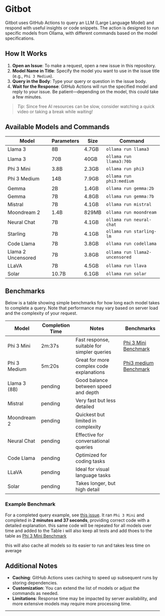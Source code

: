 # Gitbot

Gitbot uses GitHub Actions to query an LLM (Large Language Model) and respond with useful insights or code snippets. The action is designed to run specific models from Ollama, with different commands based on the model specifications.

## How It Works
1. **Open an Issue**: To make a request, open a new issue in this repository.
2. **Model Name in Title**: Specify the model you want to use in the issue title (e.g., `Phi 3 Medium`).
3. **Query in the Body**: Type your query or question in the issue body.
4. **Wait for the Response**: GitHub Actions will run the specified model and reply to your issue. Be patient—depending on the model, this could take a few minutes.

> *Tip*: Since free AI resources can be slow, consider watching a quick video or taking a break while waiting!

## Available Models and Commands
| Model                  | Parameters | Size   | Command                       |
|------------------------|------------|--------|-------------------------------|
| Llama 3                | 8B         | 4.7GB  | `ollama run llama3`          |
| Llama 3                | 70B        | 40GB   | `ollama run llama3:70b`      |
| Phi 3 Mini             | 3.8B       | 2.3GB  | `ollama run phi3`            |
| Phi 3 Medium           | 14B        | 7.9GB  | `ollama run phi3:medium`     |
| Gemma                  | 2B         | 1.4GB  | `ollama run gemma:2b`        |
| Gemma                  | 7B         | 4.8GB  | `ollama run gemma:7b`        |
| Mistral                | 7B         | 4.1GB  | `ollama run mistral`         |
| Moondream 2            | 1.4B       | 829MB  | `ollama run moondream`       |
| Neural Chat            | 7B         | 4.1GB  | `ollama run neural-chat`     |
| Starling               | 7B         | 4.1GB  | `ollama run starling-lm`     |
| Code Llama             | 7B         | 3.8GB  | `ollama run codellama`       |
| Llama 2 Uncensored     | 7B         | 3.8GB  | `ollama run llama2-uncensored` |
| LLaVA                  | 7B         | 4.5GB  | `ollama run llava`           |
| Solar                  | 10.7B      | 6.1GB  | `ollama run solar`           |

## Benchmarks
Below is a table showing simple benchmarks for how long each model takes to complete a query. Note that performance may vary based on server load and the complexity of your request.

| Model                  | Completion Time | Notes                                    | Benchmarks                                    |
|------------------------|------------------|-------------------------------------------|-----------------------------------------------|
| Phi 3 Mini             | 2m:37s          | Fast response, suitable for simpler queries | [Phi 3 Mini Benchmark](https://github.com/unaveragetech/Gitbot/issues/17) |
| Phi 3 Medium           | 5m:20s	         | Great for more complex code explanations  |  [Phi3 medium Benchmark](https://github.com/unaveragetech/Gitbot/issues/18)  |
| Llama 3 (8B)           | pending         | Good balance between speed and depth      |                                               |
| Mistral                | pending         | Very fast but less detailed               |                                               |
| Moondream 2            | pending         | Quickest but limited in complexity        |                                               |
| Neural Chat            | pending         | Effective for conversational queries      |                                               |
| Code Llama             | pending         | Optimized for coding tasks                |                                               |
| LLaVA                  | pending         | Ideal for visual language tasks           |                                               |
| Solar                  | pending         | Takes longer, but high detail             |                                               |


### Example Benchmark
For a completed query example, see [this issue](https://github.com/unaveragetech/Gitbot/issues/17). It ran `Phi 3 Mini` and completed in **2 minutes and 37 seconds**, providing correct code with a detailed explanation. this same code will be repeated for all models over time and added to the Table i will also keep all tests and add thoes to the table as 
[Phi 3 Mini Benchmark](https://github.com/unaveragetech/Gitbot/issues/17)

this will also cache all models so its easier to run and takes less time on average 

## Additional Notes
- **Caching**: GitHub Actions uses caching to speed up subsequent runs by storing dependencies.
- **Customization**: You can extend the list of models or adjust the commands as needed.
- **Limitations**: Response time may be impacted by server availability, and more extensive models may require more processing time.

---
